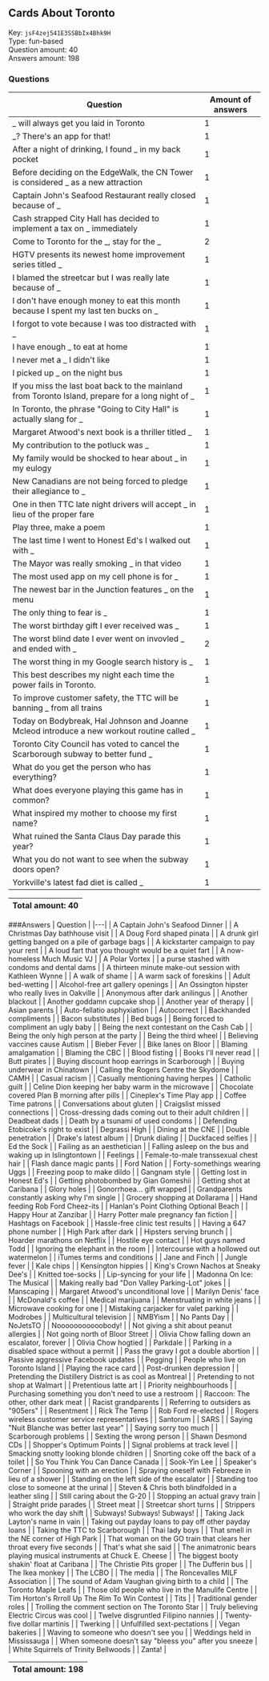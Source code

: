## Cards About Toronto
Key: `jsF4zej541E3SSBbIx4Bhk9H`  
Type: fun-based  
Question amount: 40  
Answers amount: 198
### Questions
| Question | Amount of answers |
|---|---|
| _ will always get you laid in Toronto | 1 |
| _? There's an app for that! | 1 |
| After a night of drinking, I found _ in my back pocket | 1 |
| Before deciding on the EdgeWalk, the CN Tower is considered _ as a new attraction | 1 |
| Captain John's Seafood Restaurant really closed because of _ | 1 |
| Cash strapped City Hall has decided to implement a tax on _ immediately | 1 |
| Come to Toronto for the _, stay for the _ | 2 |
| HGTV presents its newest home improvement series titled _ | 1 |
| I blamed the streetcar but I was really late because of _ | 1 |
| I don't have enough money to eat this month because I spent my last ten bucks on _ | 1 |
| I forgot to vote because I was too distracted with _ | 1 |
| I have enough _ to eat at home | 1 |
| I never met a _ I didn't like | 1 |
| I picked up _ on the night bus | 1 |
| If you miss the last boat back to the mainland from Toronto Island, prepare for a long night of _ | 1 |
| In Toronto, the phrase "Going to City Hall" is actually slang for _ | 1 |
| Margaret Atwood's next book is a thriller titled _ | 1 |
| My contribution to the potluck was _ | 1 |
| My family would be shocked to hear about _ in my eulogy | 1 |
| New Canadians are not being forced to pledge their allegiance to _ | 1 |
| One in then TTC late night drivers will accept _ in lieu of the proper fare | 1 |
| Play three, make a poem | 1 |
| The last time I went to Honest Ed's I walked out with _ | 1 |
| The Mayor was really smoking _ in that video | 1 |
| The most used app on my cell phone is for _ | 1 |
| The newest bar in the Junction features _ on the menu | 1 |
| The only thing to fear is _ | 1 |
| The worst birthday gift I ever received was _ | 1 |
| The worst blind date I ever went on invovled _ and ended with _ | 2 |
| The worst thing in my Google search history is _ | 1 |
| This best describes my night each time the power fails in Toronto. | 1 |
| To improve customer safety, the TTC will be banning _ from all trains | 1 |
| Today on Bodybreak, Hal Johnson and Joanne Mcleod introduce a new workout routine called _ | 1 |
| Toronto City Council has voted to cancel the Scarborough subway to better fund _ | 1 |
| What do you get the person who has everything? | 1 |
| What does everyone playing this game has in common? | 1 |
| What inspired my mother to choose my first name? | 1 |
| What ruined the Santa Claus Day parade this year? | 1 |
| What you do not want to see when the subway doors open? | 1 |
| Yorkville's latest fad diet is called _ | 1 |

|Total amount: 40|
|---|

###Answers
| Question |
|---|
| A Captain John's Seafood Dinner |
| A Christmas Day bathhouse visit |
| A Doug Ford shaped pinata |
| A drunk girl getting banged on a pile of garbage bags |
| A kickstarter campaign to pay your rent |
| A loud fart that you thought would be a quiet fart |
| A now-homeless Much Music VJ |
| A Polar Vortex |
| a purse stashed with condoms and dental dams |
| A thirteen minute make-out session with Kathleen Wynne |
| A walk of shame |
| A warm sack of foreskins |
| Adult bed-wetting |
| Alcohol-free art gallery openings |
| An Ossington hipster who really lives in Oakville |
| Anonymous after dark anilingus |
| Another blackout |
| Another goddamn cupcake shop |
| Another year of therapy |
| Asian parents |
| Auto-fellatio asphyxiation |
| Autocorrect |
| Backhanded compliments |
| Bacon substitutes |
| Bed bugs |
| Being forced to compliment an ugly baby |
| Being the next contestant on the Cash Cab |
| Being the only high person at the party |
| Being the third wheel |
| Believing vaccines cause Autism |
| Bieber Fever |
| Bike lanes on Bloor |
| Blaming amalgamation |
| Blaming the CBC |
| Blood fisting |
| Books I'll never read |
| Butt pirates |
| Buying discount hoop earrings in Scarborough |
| Buying underwear in Chinatown |
| Calling the Rogers Centre the Skydome |
| CAMH |
| Casual racism |
| Casually mentioning having herpes |
| Catholic guilt |
| Celine Dion keeping her baby warm in the microwave |
| Chocolate covered Plan B morning after pills |
| Cineplex's Time Play app |
| Coffee Time patrons |
| Conversations about gluten |
| Craigslist missed connections |
| Cross-dressing dads coming out to their adult children |
| Deadbeat dads |
| Death by a tsunami of used condoms |
| Defending Etobicoke's right to exist |
| Degrassi High |
| Dining at the CNE |
| Double penetration |
| Drake's latest album |
| Drunk dialing |
| Duckfaced selfies |
| Ed the Sock |
| Failing as an aesthetician |
| Falling asleep on the bus and waking up in Islingtontown |
| Feelings |
| Female-to-male transsexual chest hair |
| Flash dance magic pants |
| Ford Nation |
| Forty-somethings wearing Uggs |
| Freezing poop to make  dildo |
| Gangnam style |
| Getting lost in Honest Ed's |
| Getting photobombed by Gian Gomeshii |
| Getting shot at Caribana |
| Glory holes |
| Gonorrhoea... gift wrapped |
| Grandparents constantly asking why I'm single |
| Grocery shopping at Dollarama |
| Hand feeding Rob Ford Cheez-its |
| Hanlan's Point Clothing Optional Beach |
| Happy Hour at Zanzibar |
| Harry Potter male pregnancy fan fiction |
| Hashtags on Facebook |
| Hassle-free clinic test results |
| Having a 647 phone number |
| High Park after dark |
| Hipsters serving brunch |
| Hoarder marathons on Netflix |
| Hostile eye contact |
| Hot guys named Todd |
| Ignoring the elephant in the room |
| Intercourse with a hollowed out watermelon |
| iTumes terms and conditions |
| Jane and Finch |
| Jungle fever |
| Kale chips |
| Kensington hippies |
| King's Crown Nachos at Sneaky Dee's |
| Knitted toe-socks |
| Lip-syncing for your life |
| Madonna On Ice: The Musical |
| Making really bad "Don Valley Parking-Lot" jokes |
| Manscaping |
| Margaret Atwood's unconditional love |
| Marilyn Denis' face |
| McDonald's coffee |
| Medical marijuana |
| Menstruating in white jeans |
| Microwave cooking for one |
| Mistaking carjacker for valet parking |
| Modrobes |
| Multicultural television |
| NMBYism |
| No Pants Day |
| NoJetsTO |
| Nooooooooooobody! |
| Not giving a shit about peanut allergies |
| Not going north of Bloor Street |
| Olivia Chow falling down an escalator, forever |
| Olivia Chow hogtied |
| Parkdale |
| Parking in a disabled space without a permit |
| Pass the gravy I got a double abortion |
| Passive aggressive Facebook updates |
| Pegging |
| People who live on Toronto Island |
| Playing the race card |
| Post-drunken depression |
| Pretending the Distillery District is as cool as Montreal |
| Pretending to not shop at Walmart |
| Pretentious latte art |
| Priority neighbourhoods |
| Purchasing something you don't need to use a restroom |
| Raccoon: The other, other dark meat |
| Racist grandparents |
| Referring to outsiders as "905ers" |
| Resentment |
| Rick The Temp |
| Rob Ford re-elected |
| Rogers wireless customer service representatives |
| Santorum |
| SARS |
| Saying "Nuit Blanche was better last year" |
| Saying sorry too much |
| Scarborough problems |
| Sexting the wrong person |
| Shawn Desmond CDs |
| Shopper's Optimum Points |
| Signal problems at track level |
| Smacking snotty looking blonde children |
| Snorting coke off the back of a toilet |
| So You Think You Can Dance Canada |
| Sook-Yin Lee |
| Speaker's Corner |
| Spooning with an erection |
| Spraying oneself with Febreeze in lieu of a shower |
| Standing on the left side of the escalator |
| Standing too close to someone at the urinal |
| Steven & Chris both blindfolded in a leather sling |
| Still caring about the G-20 |
| Stopping an actual gravy train |
| Straight pride parades |
| Street meat |
| Streetcar short turns |
| Strippers who work the day shift |
| Subways!
Subways!
Subways! |
| Taking Jack Layton's name in vain |
| Taking out payday loans to pay off other payday loans |
| Taking the TTC to Scarborough |
| Thai lady boys |
| That smell in the NE corner of High Park |
| That woman on the GO train that clears her throat every five seconds |
| That's what she said |
| The animatronic bears playing musical instruments at Chuck E. Cheese |
| The biggest booty shakin' float at Caribana |
| The Christie Pits groper |
| The Dufferin bus |
| The Ikea monkey |
| The LCBO |
| The media |
| The Roncevalles MILF Association |
| The sound of Adam Vaughan giving birth to a child |
| The Toronto Maple Leafs |
| Those old people who live in the Manulife Centre |
| Tim Horton's Rrroll Up The Rim To Win Contest |
| Tits |
| Traditional gender roles |
| Trolling the comment section on The Toronto Star |
| Truly believing Electric Circus was cool |
| Twelve disgruntled Filipino nannies |
| Twenty-five dollar martinis |
| Twerking |
| Unfulfilled sext-pectations |
| Vegan bakeries |
| Waving to someone who doesn't see you |
| Weddings held in Mississauga |
| When someone doesn't say "bleess you" after you sneeze |
| White Squirrels of Trinity Bellwoods |
| Zanta! |

|Total amount: 198|
|---|